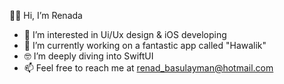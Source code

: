 👋🏼 Hi, I’m Renada

- 🌟 I’m interested in Ui/Ux design & iOS developing
- 🚀 I’m currently working on a fantastic app called "Hawalik"
- 🤓 I’m deeply diving into SwiftUI
- 📫 Feel free to reach me at renad_basulayman@hotmail.com

<!---
Renada is a ✨particular✨ repository because its `README.md` (this file) appears on your GitHub profile.
You can click the Preview link to take a look at your changes.
--->
